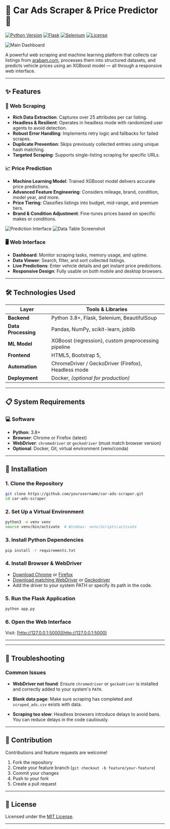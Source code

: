

# 🚗 Car Ads Scraper & Price Predictor 🎯

[![Python Version](https://img.shields.io/badge/python-3.8%2B-blue)](https://www.python.org/)
[![Flask](https://img.shields.io/badge/flask-2.0%2B-lightgrey)](https://flask.palletsprojects.com/)
[![Selenium](https://img.shields.io/badge/selenium-4.0%2B-orange)](https://www.selenium.dev/)
[![License](https://img.shields.io/badge/license-MIT-green)](LICENSE)

![Main Dashboard](https://github.com/user-attachments/assets/bdaa9514-0d21-437a-8f56-cdee202d5c80)

A powerful web scraping and machine learning platform that collects car listings from [arabam.com](https://www.arabam.com), processes them into structured datasets, and predicts vehicle prices using an XGBoost model — all through a responsive web interface.

---

## ✨ Features

### 🚙 Web Scraping

* **Rich Data Extraction**: Captures over 25 attributes per car listing.
* **Headless & Resilient**: Operates in headless mode with randomized user agents to avoid detection.
* **Robust Error Handling**: Implements retry logic and fallbacks for failed scrapes.
* **Duplicate Prevention**: Skips previously collected entries using unique hash matching.
* **Targeted Scraping**: Supports single-listing scraping for specific URLs.

### 📈 Price Prediction

* **Machine Learning Model**: Trained XGBoost model delivers accurate price predictions.
* **Advanced Feature Engineering**: Considers mileage, brand, condition, model year, and more.
* **Price Tiering**: Classifies listings into budget, mid-range, and premium tiers.
* **Brand & Condition Adjustment**: Fine-tunes prices based on specific makes or conditions.

![Prediction Interface](https://github.com/user-attachments/assets/96c0fcf9-fe29-4194-917d-64e0eafc1ba3)
![Data Table Screenshot](https://github.com/user-attachments/assets/b869d4db-e1ba-4c12-b4e9-971186858c9f)

### 🖥 Web Interface

* **Dashboard**: Monitor scraping tasks, memory usage, and uptime.
* **Data Viewer**: Search, filter, and sort collected listings.
* **Live Predictions**: Enter vehicle details and get instant price predictions.
* **Responsive Design**: Fully usable on both mobile and desktop browsers.

---

## 🛠 Technologies Used

| Layer               | Tools & Libraries                                   |
| ------------------- | --------------------------------------------------- |
| **Backend**         | Python 3.8+, Flask, Selenium, BeautifulSoup         |
| **Data Processing** | Pandas, NumPy, scikit-learn, joblib                 |
| **ML Model**        | XGBoost (regression), custom preprocessing pipeline |
| **Frontend**        | HTML5, Bootstrap 5,              |
| **Automation**      | ChromeDriver / GeckoDriver (Firefox), Headless mode |
| **Deployment**      | Docker, *(optional for production)* |

---

## 📋 System Requirements

### 💻 Software

* **Python**: 3.8+
* **Browser**: Chrome or Firefox (latest)
* **WebDriver**: `chromedriver` or `geckodriver` (must match browser version)
* **Optional**: Docker, Git, virtual environment (venv/conda)

---

## 🚀 Installation

### 1. Clone the Repository

```bash
git clone https://github.com/yourusername/car-ads-scraper.git
cd car-ads-scraper
```

### 2. Set Up a Virtual Environment

```bash
python3 -m venv venv
source venv/bin/activate  # Windows: venv\Scripts\activate
```

### 3. Install Python Dependencies

```bash
pip install -r requirements.txt
```

### 4. Install Browser & WebDriver

* [Download Chrome](https://www.google.com/chrome/) or [Firefox](https://www.mozilla.org/firefox/)
* [Download matching WebDriver](https://chromedriver.chromium.org/downloads) or [Geckodriver](https://github.com/mozilla/geckodriver/releases)
* Add the driver to your system PATH or specify its path in the code.

### 5. Run the Flask Application

```bash
python app.py
```

### 6. Open the Web Interface

Visit: [http://127.0.0.1:5000](http://127.0.0.1:5000)

---

---

## 🧩 Troubleshooting

### Common Issues

* **WebDriver not found**:
  Ensure `chromedriver` or `geckodriver` is installed and correctly added to your system's `PATH`.

* **Blank data page**:
  Make sure scraping has completed and `scraped_ads.csv` exists with data.

* **Scraping too slow**:
  Headless browsers introduce delays to avoid bans. You can reduce delays in the code cautiously.

---

## 🤝 Contribution

Contributions and feature requests are welcome!

1. Fork the repository
2. Create your feature branch (`git checkout -b feature/your-feature`)
3. Commit your changes
4. Push to your fork
5. Create a pull request

---

## 📄 License

Licensed under the [MIT License](LICENSE).

---

